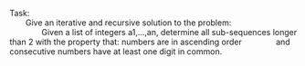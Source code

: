 Task: <br/>
&emsp;&emsp;Give an iterative and recursive solution to the problem: <br/>
		&emsp;&emsp;&emsp;&emsp;Given a list of integers a1,...,an, determine all sub-sequences
		longer than 2 with the property that: numbers are in ascending order 
		&emsp;&emsp;&emsp;&emsp;and consecutive numbers have at least one digit in common.
